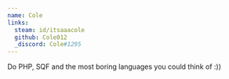 ```yaml
---
name: Cole
links:
  steam: id/itsaaacole
  github: Cole012
  _discord: Cole#1295
---
```

Do PHP, SQF and the most boring languages you could think of :))
